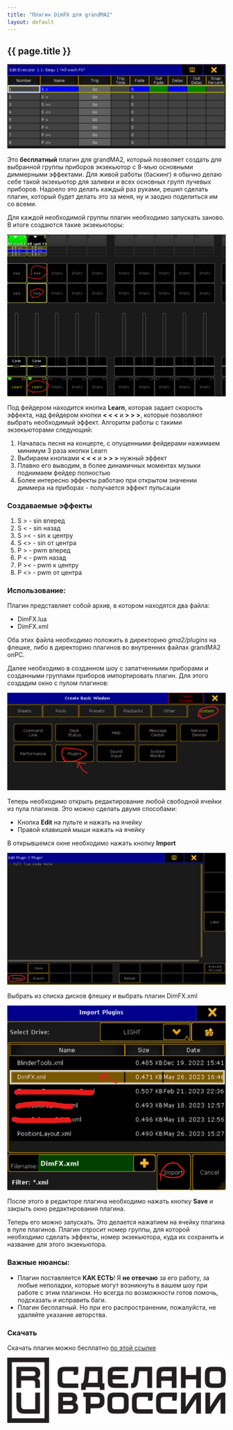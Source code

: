 ```yaml
---
title: "Плагин DimFX для grandMA2"
layout: default
---
```


## {{ page.title }}
![](dimfx.png)

Это **бесплатный** плагин для grandMA2, который позволяет создать для выбранной группы приборов экзекьютор с 8-мью основными диммерными эффектами. Для живой работы (баскинг) я обычно делаю себе такой 
экзекьютор для заливки и всех основных групп лучевых приборов. Надоело это делать каждый раз руками, решил сделать плагин, который будет делать это за меня, ну и заодно поделиться им со всеми.

Для каждой необходимой группы плагин необходимо запускать заново. В итоге создаются такие экзекьюторы:

![](exec.png)

Под фейдером находится кнопка **Learn**, которая задает скорость эффекта, над фейдером кнопки **< < <** и **> > >**, которые позволяют выбрать необходимый эффект. Алгоритм работы с такими экзекьюторами следующий:

1. Началась песня на концерте, с опущенными фейдерами нажимаем минимум 3 раза кнопки Learn
1. Выбираем кнопками **< < <** и **> > >** нужный эффект
1. Плавно его выводим, в более динамичных моментах музыки поднимаем фейдер полностью
1. Более интересно эффекты работаю при открытом значении диммера на приборах - получается эффект пульсации

### Создаваемые эффекты

1. S > - sin вперед
1. S < - sin назад
1. S >< - sin к центру
1. S <> - sin от центра
1. P > - pwm вперед
1. P < - pwm назад
1. P >< - pwm к центру
1. P <> - pwm от центра

### Использование:
Плагин представляет собой архив, в котором находятся два файла:

- DimFX.lua
- DimFX.xml

Оба этих файла необходимо положить в директорию *gma2/plugins* на флешке, либо в директорию плагинов во внутренних файлах grandMA2 onPC.

Далее необходимо в созданном шоу с запатченными приборами и созданными группами приборов импортировать плагин. Для этого создадим окно с пулом плагинов:

![](plugin-window.png)

Теперь необходимо открыть редактирование любой свободной ячейки из пула плагинов. Это можно сделать двумя способами:

- Кнопка **Edit** на пульте и нажать на ячейку
- Правой клавишей мыши нажать на ячейку

В открывшемся окне необходимо нажать кнопку **Import**

![](import.png)

Выбрать из списка дисков флешку и выбрать плагин DimFX.xml

![](choose.png)

После этого в редакторе плагина необходимо нажать кнопку **Save** и закрыть окно редактирования плагина.

Теперь его можно запускать. Это делается нажатием на ячейку плагина в пуле плагинов. Плагин спросит номер группы, для которой необходимо сделать эффекты, номер экзекьютора, куда их сохранить и название для этого экзекьютора.


### Важные нюансы:

- Плагин поставляется **КАК ЕСТЬ**! Я **не отвечаю** за его работу, за любые неполадки, которые могут возникнуть в вашем шоу при работе с этим плагином. Но всегда по возможности готов помочь, подсказать и исправить баги.
- Плагин бесплатный. Но при его распространении, пожалуйста, не удаляйте указание авторства.

### Скачать

Скачать плагин можно бесплатно [по этой ссылке](DimFX.zip)

![](made-in-russia-sign-ru.svg)